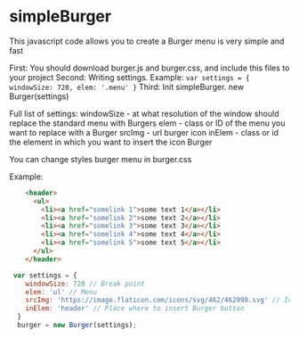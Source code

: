 # simpleBurger
This javascript code allows you to create a Burger menu is very simple and fast

First: You should download burger.js and burger.css, and include this files to your project
Second: Writing settings.
  Example:
  ``
  var settings = {
    windowSize: 720,
    elem: '.menu'
  }
  ``
Third: Init simpleBurger. new Burger(settings)

Full list of settings: windowSize - at what resolution of the window should replace the standard menu with Burgers
                       elem - class or ID of the menu you want to replace with a Burger
                       srcImg - url burger icon
                       inElem - class or id the element in which you want to insert the icon Burger

You can change styles burger menu in burger.css

Example:
  ```html
      <header>
        <ul>
          <li><a href="somelink 1">some text 1</a></li>
          <li><a href="somelink 2">some text 2</a></li>
          <li><a href="somelink 3">some text 3</a></li>
          <li><a href="somelink 4">some text 4</a></li>
          <li><a href="somelink 5">some text 5</a></li>
        </ul>
      </header>
  ```
  ```javascript
   var settings = {
      windowSize: 720 // Break point
      elem: 'ul' // Menu
      srcImg: 'https://image.flaticon.com/icons/svg/462/462998.svg' // Icon Burger
      inElem: 'header' // Place where to insert Burger button
    }
    burger = new Burger(settings);
   ```
